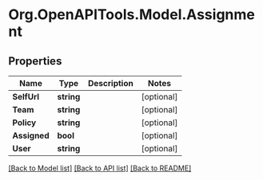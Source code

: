 # Org.OpenAPITools.Model.Assignment
## Properties

Name | Type | Description | Notes
------------ | ------------- | ------------- | -------------
**SelfUrl** | **string** |  | [optional] 
**Team** | **string** |  | [optional] 
**Policy** | **string** |  | [optional] 
**Assigned** | **bool** |  | [optional] 
**User** | **string** |  | [optional] 

[[Back to Model list]](../README.md#documentation-for-models) [[Back to API list]](../README.md#documentation-for-api-endpoints) [[Back to README]](../README.md)

